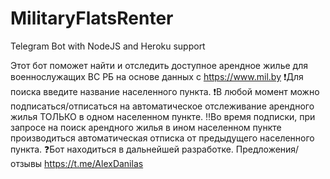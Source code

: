 # MilitaryFlatsRenter
Telegram Bot with NodeJS and Heroku support 

Этот бот поможет найти и отследить доступное арендное жилье для военнослужащих ВС РБ на основе данных с https://www.mil.by
❗️Для поиска введите название населенного пункта.
❗️В любой момент можно подписаться/отписаться на автоматическое отслеживание арендного жилья ТОЛЬКО в одном населенном пункте.
‼️Во время подписки, при запросе на поиск арендного жилья в ином населенном пункте производиться автоматическая отписка от предыдущего населенного пункта.
❓Бот находиться в дальнейшей разработке. Предложения/отзывы 
 https://t.me/AlexDanilas
